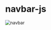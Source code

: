 # navbar-js
![navbar](https://user-images.githubusercontent.com/100160834/219969594-38807403-7e33-492a-95da-6c40cd8625b7.gif)
